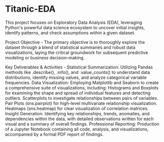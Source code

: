 # Titanic-EDA

This project focuses on Exploratory Data Analysis (EDA), leveraging Python's powerful data science ecosystem to uncover initial insights, identify patterns, and check assumptions within a given dataset.

Project Objective - The primary objective is to thoroughly explore the dataset through a blend of statistical summaries and robust data visualizations, laying the critical groundwork for subsequent predictive modeling or business decision-making.

Key Deliverables & Activities -
Statistical Summarization: Utilizing Pandas methods like .describe(), .info(), and .value_counts() to understand data distributions, identify missing values, and analyze categorical variable frequencies.
Data Visualization: Employing Matplotlib and Seaborn to create a comprehensive suite of visualizations, including:
Histograms and Boxplots for examining the shape and spread of individual features and detecting outliers.
Scatterplots to investigate relationships between pairs of variables.
Pair Plots (sns.pairplot) for high-level multivariate relationship visualization.
Heatmaps (sns.heatmap) for clear visualization of correlation matrices.
Insight Generation: Identifying key relationships, trends, anomalies, and dependencies within the data, with detailed observations written for each visual and a summary of overall findings.
Professional Reporting: Production of a Jupyter Notebook containing all code, analysis, and visualizations, accompanied by a formal PDF report of findings.
